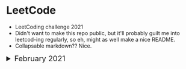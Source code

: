 # LeetCode 

- LeetCoding challenge 2021
- Didn't want to make this repo public, but it'll probably guilt me into leetcod-ing regularly, so eh, might as well make a nice README.
- Collapsable markdown?? Nice.

<details>
<summary style="font-size:20px">February 2021 </summary>

<details>
<summary style="font-size:18px"> <b>Day 1</b> - Number of 1 Bits </summary>

<br />

A function that takes an unsigned integer and returns the number of '1' bits it has (also known as the Hamming weight).

Eg - <br />

1. 
    * **Input**: 11
    * **Output**: 3
    * **Explaination**: The input 11 (binary string  0000000000000000000000000001011) has a total of three '1' bits.

2. 
    * **Input**: 32
    * **Output**: 1
    * **Explaination**: The input 32 (binary string  0000000000000000000000000100000) has a total of 1 '1' bit.
</details>

<details>
<summary style="font-size:18px"> <b>Day 2</b> - Trimming a binary tree </summary>

Given the <mark>root</mark> of a binary search tree and the lowest and highest boundaries as <mark>low</mark> and <mark>high</mark>, trim the tree so that all its elements lies in <mark>[low, high]</mark>. Trimming the tree should not change the relative structure of the elements that will remain in the tree (i.e., any node's descendant should remain a descendant). It can be proven that there is a unique answer.

Eg - <br />

1. 
   * **Input**: root = [1,0,2], low = 1, high = 2
   * **Output**: [1,null,2]

2. 
   * **Input**: root = [3,0,4,null,2,null,null,1], low = 1, high = 3
   * **Output**: [3,2,null,1]

3. 
   * **Input**: root = [1,null,2], low = 1, high = 3
   * **Output**: [1,null,2]
   
</details>

</details>
